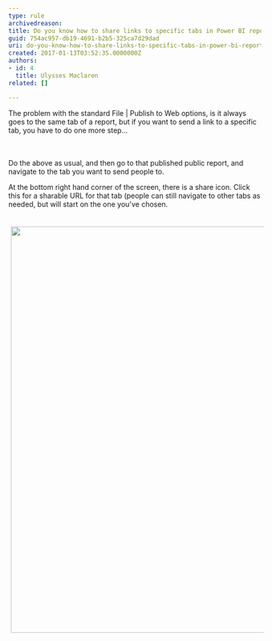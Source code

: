 ```yaml
---
type: rule
archivedreason: 
title: Do you know how to share links to specific tabs in Power BI reports
guid: 754ac957-db19-4691-b2b5-325ca7d29dad
uri: do-you-know-how-to-share-links-to-specific-tabs-in-power-bi-reports
created: 2017-01-13T03:52:35.0000000Z
authors:
- id: 4
  title: Ulysses Maclaren
related: []

---
```



The problem with the standard File | Publish to Web options, is it always goes​ to the same tab of a report, but if you want to send a link to a specific tab, you have to do one more step...<br>
<br><excerpt class='endintro'></excerpt><br>
<p>Do the above as usual, and then go to that published public report, and navigate to the tab you want to send people to.&#160;</p><p>At the bottom right hand corner of the screen, there is a share icon. Click this for a sharable&#160;URL for that tab (people can still navigate to other tabs as needed, but will start on the one you've chosen.<br></p><dl class="ssw15-rteElement-ImageArea">​<br><img src="/PublishingImages/Power%20BI%20-%20Share%20Tab.png" alt="" style="margin&#58;5px;width&#58;808px;" />​<br></dl>



